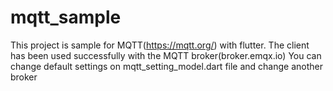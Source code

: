 # mqtt_sample
This project is sample for MQTT(https://mqtt.org/) with flutter.
The client has been used successfully with the MQTT broker(broker.emqx.io)
You can change default settings on mqtt_setting_model.dart file and  change another broker


